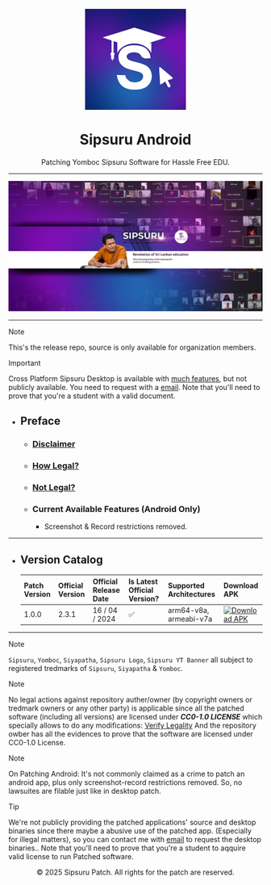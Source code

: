<p align="center">
  <a href="https://dragon.edu.lk/sipsuru">
    <img src="https://github.com/Sipsuru-Patch/.github/raw/main/profile/logo.jpg" alt="Sipsuru Logo" width="200px">
  </a>
</p>

<h1 align="center">Sipsuru Android</h1>

<p align="center">
  Patching Yomboc Sipsuru Software for Hassle Free EDU.
</p>

---

<p align="center">
  <img src="https://github.com/Sipsuru-Patch/.github/raw/main/profile/banner_sipsuru.jpg" alt="Banner">
</p>

---

> [!NOTE]
> This's the release repo, source is only available for organization members.

> [!IMPORTANT]
> Cross Platform Sipsuru Desktop is available with [much features](https://github.com/Sipsuru-Patch#current-available-features-windows-linux-macos-only), but not publicly available. You need to request with a [email](yt2.dev.dragon@gmail.com). Note that you'll need to prove that you're a student with a valid document.

- ## Preface
  - ### [Disclaimer](https://github.com/Sipsuru-Patch#disclaimer)
  - ### [How Legal?](https://github.com/Sipsuru-Patch#how-legal)
  - ### [Not Legal?](https://github.com/Sipsuru-Patch#not-legal)
  - ### Current Available Features (Android Only)
    - Screenshot & Record restrictions removed.
  
---

- ## Version Catalog
    
  | Patch Version | Official Version | Official Release Date | Is Latest Official Version? | Supported Architectures             | Download APK | 
  | ------------- | ---------------- | --------------------- | --------------------------- | ----------------------------------- | ------------ |
  | 1.0.0         | 2.3.1            | 16 / 04 / 2024        | ✅                         | arm64-v8a, armeabi-v7a              | [![Download APK](https://img.shields.io/badge/Download-APK-blue?style=for-the-badge)](https://github.com/Sipsuru-Patch/Sipsuru-Android/releases/download/1.0.0/Sipsuru-1.0.0.apk) |
 

---

> [!NOTE]
> `Sipsuru`, `Yomboc`, `Siyapatha`, `Sipsuru Logo`, `Sipsuru YT Banner` all subject to registered tredmarks of `Sipsuru`, `Siyapatha` & `Yomboc`.

> [!NOTE]
> No legal actions against repository auther/owner (by copyright owners or tredmark owners or any other party) is applicable since all the patched software (including all versions) are licensed under ***CC0-1.0 LICENSE*** which specially allows to do any modifications: [Verify Legality](https://creativecommons.org/publicdomain/zero/1.0/)
> And the repository owber has all the evidences to prove that the software are licensed under CC0-1.0 License.

> [!NOTE]
> On Patching Android: It's not commonly claimed as a crime to patch an android app, plus only screenshot-record restrictions removed. So, no lawsuites are filable just like in desktop patch.

> [!TIP]
> We're not publicly providing the patched applications' source and desktop binaries since there maybe a abusive use of the patched app. (Especially for illegal matters), so you can contact me with [email](yt2.dev.dragon@gmail.com) to request the desktop binaries..
> Note that you'll need to prove that you're a student to aqquire valid license to run Patched software.

<p align="center">© 2025 Sipsuru Patch. All rights for the patch are reserved.</p>
